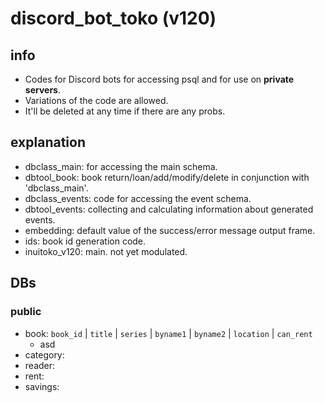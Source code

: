 # discord_bot_toko (v120)
## info
- Codes for Discord bots for accessing psql and for use on **private servers**.
- Variations of the code are allowed.
- It'll be deleted at any time if there are any probs.

## explanation
- dbclass_main: for accessing the main schema.
- dbtool_book: book return/loan/add/modify/delete in conjunction with 'dbclass_main'.
- dbclass_events: code for accessing the event schema.
- dbtool_events: collecting and calculating information about generated events.
- embedding: default value of the success/error message output frame.
- ids: book id generation code.
- inuitoko_v120: main. not yet modulated.

## DBs
### public
- book: `book_id` | `title` | `series` | `byname1` | `byname2` | `location` | `can_rent`
  - asd
- category:
- reader:
- rent:
- savings: 
